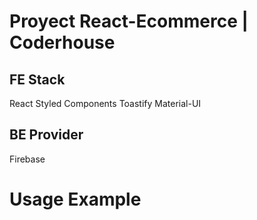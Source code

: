 # Proyect React-Ecommerce | Coderhouse

## FE Stack

React
Styled Components
Toastify
Material-UI

## BE Provider

Firebase

# Usage Example





